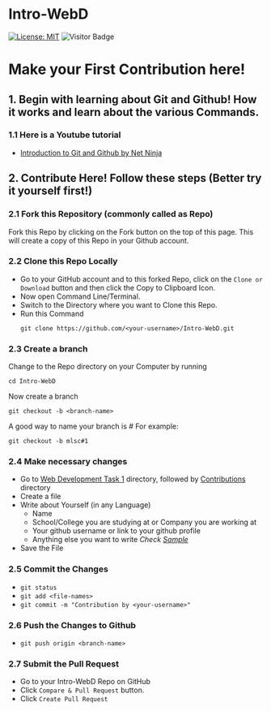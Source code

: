 # Intro-WebD
[![License: MIT](https://img.shields.io/badge/License-MIT-green.svg)](https://opensource.org/licenses/MIT)
![Visitor Badge](https://visitor-badges.glitch.me/?username=mannadamay12&repo=Intro-WebD)


# Make your First Contribution here!

## 1. Begin with learning about Git and Github! How it works and learn about the various Commands.

### 1.1 Here is a Youtube tutorial
* [Introduction to Git and Github by Net Ninja](https://youtube.com/playlist?list=PL4cUxeGkcC9goXbgTDQ0n_4TBzOO0ocPR)

## 2. Contribute Here! Follow these steps (Better try it yourself first!)

### 2.1 Fork this Repository (commonly called as Repo)
Fork this Repo by clicking on the Fork button on the top of this page. This will create a copy of this Repo in your Github account.

### 2.2 Clone this Repo Locally
* Go to your GitHub account and to this forked Repo, click on the `Clone or Download` button and then click the Copy to Clipboard Icon.
* Now open Command Line/Terminal.
* Switch to the Directory where you want to Clone this Repo.
* Run this Command
  ```
  git clone https://github.com/<your-username>/Intro-WebD.git
  ```

### 2.3 Create a branch
Change to the Repo directory on your Computer by running
```
cd Intro-WebD
```
Now create a branch
```
git checkout -b <branch-name>
```
A good way to name your branch is *<your-username>#<issue-number>*
For example:
```
git checkout -b mlsc#1
```

### 2.4 Make necessary changes
* Go to [Web Development Task 1](https://github.com/mannadamay12/Intro-WebD/tree/main/Web%20Development%20Task%201) directory, followed by [Contributions](https://github.com/mannadamay12/Intro-WebD/tree/main/Web%20Development%20Task%201/Contributions) directory
* Create a file
* Write about Yourself (in any Language)
  - Name
  - School/College you are studying at or Company you are working at
  - Your github username or link to your github profile
  - Anything else you want to write
  *Check [Sample](https://github.com/mannadamay12/Intro-WebD/blob/master/Contributors/sample.md)*
* Save the File

### 2.5 Commit the Changes
* `git status`
* `git add <file-names>`
* `git commit -m "Contribution by <your-username>"`

### 2.6 Push the Changes to Github
* `git push origin <branch-name>`

### 2.7 Submit the Pull Request
* Go to your Intro-WebD Repo on GitHub
* Click `Compare & Pull Request` button.
* Click `Create Pull Request`
